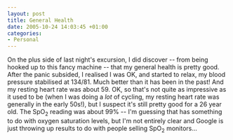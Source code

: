 ```yaml
---
layout: post
title: General Health
date: 2005-10-24 14:03:45 +01:00
categories:
- Personal
---
```

On the plus side of last night's excursion, I did discover -- from being hooked up to this fancy machine -- that my general health is pretty good.  After the panic subsided, I realised I was OK, and started to relax, my blood pressure stabilised at 134/81.  Much better than it has been in the past!  And my resting heart rate was about 59.  OK, so that's not quite as impressive as it used to be (when I was doing a <em>lot</em> of cycling, my resting heart rate was generally in the early 50s!), but I suspect it's still pretty good for a 26 year old.  The SpO<sub>2</sub> reading was about 99% -- I'm guessing that has something to do with oxygen saturation levels, but I'm not entirely clear and Google is just throwing up results to do with people selling SpO<sub>2</sub> monitors...
